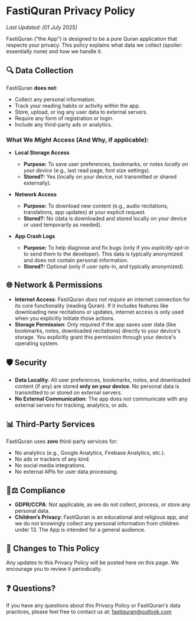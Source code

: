 # FastiQuran Privacy Policy

_Last Updated: [01 July 2025]_

FastiQuran ("the App") is designed to be a pure Quran application that respects your privacy. This policy explains what data we collect (spoiler: essentially none) and how we handle it.

## 🔍 Data Collection

FastiQuran **does not**:

- Collect any personal information.
- Track your reading habits or activity within the app.
- Store, upload, or log any user data to external servers.
- Require any form of registration or login.
- Include any third-party ads or analytics.

### What We _Might_ Access (And Why, if applicable):

- **Local Storage Access**

  - **Purpose:** To save user preferences, bookmarks, or notes _locally on your device_ (e.g., last read page, font size settings).
  - **Stored?:** Yes (locally on your device, not transmitted or shared externally).

- **Network Access**

  - **Purpose:** To download new content (e.g., audio recitations, translations, app updates) at your explicit request.
  - **Stored?:** No (data is downloaded and stored locally on your device or used temporarily as needed).

- **App Crash Logs**
  - **Purpose:** To help diagnose and fix bugs (only if you _explicitly opt-in_ to send them to the developer). This data is typically anonymized and does not contain personal information.
  - **Stored?:** Optional (only if user opts-in, and typically anonymized).

## 🌐 Network & Permissions

- **Internet Access**: FastiQuran _does not require_ an internet connection for its core functionality (reading Quran). If it includes features like downloading new recitations or updates, internet access is only used when you explicitly initiate those actions.
- **Storage Permission**: Only required if the app saves user data (like bookmarks, notes, downloaded recitations) directly to your device's storage. You explicitly grant this permission through your device's operating system.

## 🛡️ Security

- **Data Locality**: All user preferences, bookmarks, notes, and downloaded content (if any) are stored **only on your device**. No personal data is transmitted to or stored on external servers.
- **No External Communication**: The app does not communicate with any external servers for tracking, analytics, or ads.

## 📊 Third-Party Services

FastiQuran uses **zero** third-party services for:

- No analytics (e.g., Google Analytics, Firebase Analytics, etc.).
- No ads or trackers of any kind.
- No social media integrations.
- No external APIs for user data processing.

## 🧑⚖️ Compliance

- **GDPR/CCPA**: Not applicable, as we do not collect, process, or store any personal data.
- **Children’s Privacy**: FastiQuran is an educational and religious app, and we do not knowingly collect any personal information from children under 13. The App is intended for a general audience.

## 📝 Changes to This Policy

Any updates to this Privacy Policy will be posted here on this page. We encourage you to review it periodically.

## ❓ Questions?

If you have any questions about this Privacy Policy or FastiQuran's data practices, please feel free to contact us at: [fastiquran@outlook.com](mailto:fastiquran@outlook.com)
